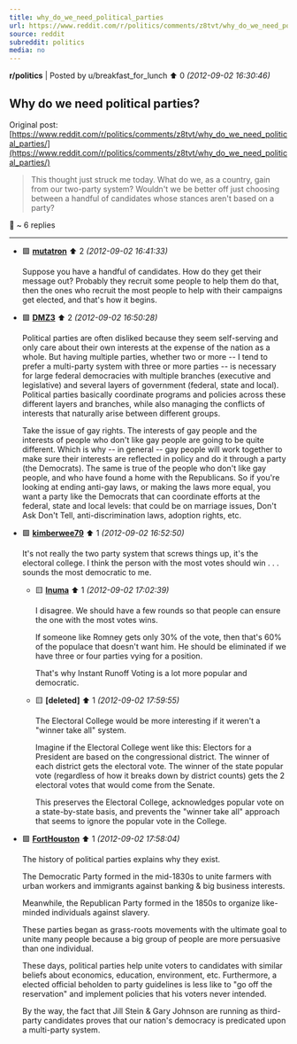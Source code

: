 ```yaml
---
title: why_do_we_need_political_parties
url: https://www.reddit.com/r/politics/comments/z8tvt/why_do_we_need_political_parties/
source: reddit
subreddit: politics
media: no
---
```

**r/politics** | Posted by u/breakfast_for_lunch ⬆️ 0 _(2012-09-02 16:30:46)_

## Why do we need political parties?

Original post: [https://www.reddit.com/r/politics/comments/z8tvt/why_do_we_need_political_parties/](https://www.reddit.com/r/politics/comments/z8tvt/why_do_we_need_political_parties/)

> This thought just struck me today. What do we, as a country, gain from our two-party system? Wouldn't we be better off just choosing between a handful of candidates whose stances aren't based on a party?

💬 ~ 6 replies

---

* 🟩 **[mutatron](https://www.reddit.com/user/mutatron)** ⬆️ 2 _(2012-09-02 16:41:33)_

	Suppose you have a handful of candidates. How do they get their message out? Probably they recruit some people to help them do that, then the ones who recruit the most people to help with their campaigns get elected, and that's how it begins.

* 🟩 **[DMZ3](https://www.reddit.com/user/DMZ3)** ⬆️ 2 _(2012-09-02 16:50:28)_

	Political parties are often disliked because they seem self-serving and only care about their own interests at the expense of the nation as a whole. But having multiple parties, whether two or more -- I tend to prefer a multi-party system with three or more parties -- is necessary for large federal democracies with multiple branches (executive and legislative) and several layers of government (federal, state and local).  Political parties basically coordinate programs and policies across these different layers and branches, while also managing the conflicts of interests that naturally arise between different groups.

	Take the issue of gay rights. The interests of gay people and the interests of people who don't like gay people are going to be quite different. Which is why -- in general -- gay people will work together to make sure their interests are reflected in policy and do it through a party (the Democrats). The same is true of the people who don't like gay people, and who have found a home with the Republicans. So if you're looking at ending anti-gay laws, or making the laws more equal, you want a party like the Democrats that can coordinate efforts at the federal, state and local levels: that could be on marriage issues, Don't Ask Don't Tell, anti-discrimination laws, adoption rights, etc.

* 🟩 **[kimberwee79](https://www.reddit.com/user/kimberwee79)** ⬆️ 1 _(2012-09-02 16:52:50)_

	It's not really the two party system that screws things up, it's the electoral college.  I think the person with the most votes should win . . . sounds the most democratic to me.

	* 🟨 **[Inuma](https://www.reddit.com/user/Inuma)** ⬆️ 1 _(2012-09-02 17:02:39)_

		I disagree.  We should have a few rounds so that people can ensure the one with the most votes wins.
		
		If someone like Romney gets only 30% of the vote, then that's 60% of the populace that doesn't want him.  He should be eliminated if we have three or four parties vying for a position.
		
		That's why Instant Runoff Voting is a lot more popular and democratic.

	* 🟨 **[deleted]** ⬆️ 1 _(2012-09-02 17:59:55)_

		The Electoral College would be more interesting if it weren't a "winner take all" system.
		
		Imagine if the Electoral College went like this:
		Electors for a President are based on the congressional district. The winner of each district gets the electoral vote. The winner of the state popular vote (regardless of how it breaks down by district counts) gets the 2 electoral votes that would come from the Senate.
		
		This preserves the Electoral College, acknowledges popular vote on a state-by-state basis, and prevents the "winner take all" approach that seems to ignore the popular vote in the College.

* 🟩 **[FortHouston](https://www.reddit.com/user/FortHouston)** ⬆️ 1 _(2012-09-02 17:58:04)_

	The history of political parties explains why they exist.

	The Democratic Party formed in the mid-1830s to unite farmers with urban workers and immigrants against banking &amp; big business interests.

	Meanwhile, the Republican Party formed in the 1850s to organize like-minded individuals against slavery.

	These parties began as grass-roots movements with the ultimate goal to unite many people because a big group of people are more persuasive than one individual.

	These days, political parties help unite voters to candidates with similar beliefs about economics, education, environment, etc.  Furthermore, a elected official beholden to party guidelines is less like to "go off the reservation" and implement policies that his voters never intended.

	By the way, the fact that Jill Stein &amp; Gary Johnson are running as third-party candidates proves that our nation's democracy is predicated upon a multi-party system.


